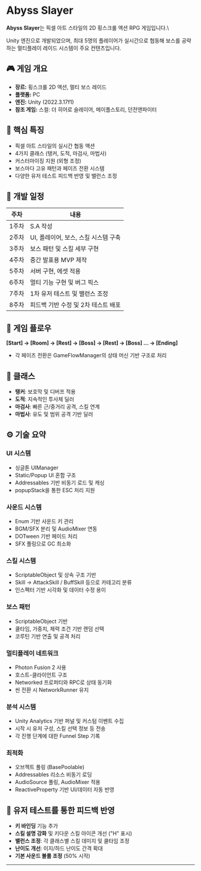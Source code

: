 # Abyss Slayer

**Abyss Slayer**는 픽셀 아트 스타일의 2D 횡스크롤 액션 RPG 게임입니다.\

Unity 엔진으로 개발되었으며, 최대 5명의 플레이어가 실시간으로 협동해 보스를 공략하는 멀티플레이 레이드 시스템이 주요 컨텐츠입니다.

## 🎮 게임 개요

- **장르:** 횡스크롤 2D 액션, 멀티 보스 레이드
- **플랫폼:** PC
- **엔진:** Unity (2022.3.17f1)
- **참조 게임:** 스컬: 더 히어로 슬레이어, 메이플스토리, 던전앤파이터

## 🧩 핵심 특징

- 픽셀 아트 스타일의 실시간 협동 액션
- 4가지 클래스 (탱커, 도적, 마검사, 마법사)
- 커스터마이징 지원 (외형 조정)
- 보스마다 고유 패턴과 페이즈 전환 시스템
- 다양한 유저 테스트 피드백 반영 및 밸런스 조정

## 📅 개발 일정

| 주차 | 내용 |
|------|------|
| 1주차 | S.A 작성 |
| 2주차 | UI, 플레이어, 보스, 스킬 시스템 구축 |
| 3주차 | 보스 패턴 및 스킬 세부 구현 |
| 4주차 | 중간 발표용 MVP 제작 |
| 5주차 | 서버 구현, 에셋 적용 |
| 6주차 | 멀티 기능 구현 및 버그 픽스 |
| 7주차 | 1차 유저 테스트 및 밸런스 조정 |
| 8주차 | 피드백 기반 수정 및 2차 테스트 배포 |

## 🔁 게임 플로우

**[Start] → [Room] → [Rest] → [Boss] → [Rest] → [Boss] ... → [Ending]**

- 각 페이즈 전환은 GameFlowManager의 상태 머신 기반 구조로 처리

## 🧙 클래스

- **탱커**: 보호막 및 디버프 적용
- **도적**: 지속적인 투사체 딜러
- **마검사**: 빠른 근/중거리 공격, 스킬 연계
- **마법사**: 유도 및 범위 공격 기반 딜러

## ⚙️ 기술 요약

### UI 시스템
- 싱글톤 UIManager
- Static/Popup UI 혼합 구조
- Addressables 기반 비동기 로드 및 캐싱
- popupStack을 통한 ESC 처리 지원

### 사운드 시스템
- Enum 기반 사운드 키 관리
- BGM/SFX 분리 및 AudioMixer 연동
- DOTween 기반 페이드 처리
- SFX 풀링으로 GC 최소화

### 스킬 시스템
- ScriptableObject 및 상속 구조 기반
- Skill → AttackSkill / BuffSkill 등으로 카테고리 분류
- 인스펙터 기반 시각화 및 데이터 수정 용이

### 보스 패턴
- ScriptableObject 기반
- 쿨타임, 가중치, 체력 조건 기반 랜덤 선택
- 코루틴 기반 연출 및 공격 처리

### 멀티플레이 네트워크
- Photon Fusion 2 사용
- 호스트-클라이언트 구조
- Networked 프로퍼티와 RPC로 상태 동기화
- 씬 전환 시 NetworkRunner 유지

### 분석 시스템
- Unity Analytics 기반 퍼널 및 커스텀 이벤트 수집
- 시작 시 유저 구성, 스킬 선택 정보 등 전송
- 각 진행 단계에 대한 Funnel Step 기록

### 최적화
- 오브젝트 풀링 (BasePoolable)
- Addressables 리소스 비동기 로딩
- AudioSource 풀링, AudioMixer 적용
- ReactiveProperty 기반 UI/데이터 자동 반영

## 🧪 유저 테스트를 통한 피드백 반영
- **키 바인딩** 기능 추가
- **스킬 설명 강화** 및 키다운 스킬 아이콘 개선 ("H" 표시)
- **밸런스 조정**: 각 클래스별 스킬 데미지 및 쿨타임 조정
- **난이도 개선**: 이지/하드 난이도 간격 확대
- **기본 사운드 볼륨 조정** (50% 시작)

---
